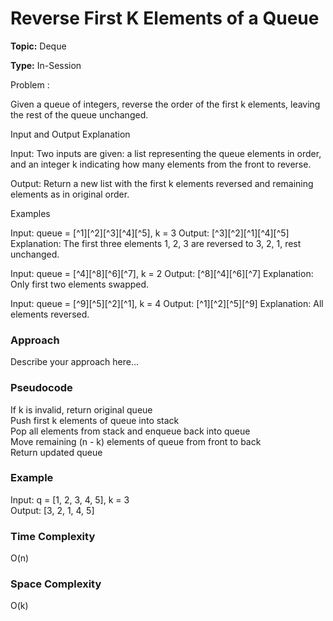 # Reverse First K Elements of a Queue
**Topic:** Deque

**Type:** In-Session

Problem :

Given a queue of integers, reverse the order of the first k elements, leaving the rest of the queue unchanged. 

Input and Output Explanation 

Input: Two inputs are given: a list representing the queue elements in order, and an integer k indicating how many elements from the front to reverse. 

Output: Return a new list with the first k elements reversed and remaining elements as in original order. 

Examples 

Input: queue = [^1][^2][^3][^4][^5], k = 3 
 Output: [^3][^2][^1][^4][^5] 
 Explanation: The first three elements 1, 2, 3 are reversed to 3, 2, 1, rest unchanged. 

Input: queue = [^4][^8][^6][^7], k = 2 
 Output: [^8][^4][^6][^7] 
 Explanation: Only first two elements swapped. 

Input: queue = [^9][^5][^2][^1], k = 4 
 Output: [^1][^2][^5][^9] 
 Explanation: All elements reversed. 

### Approach
Describe your approach here...

### Pseudocode

If k is invalid, return original queue  
Push first k elements of queue into stack  
Pop all elements from stack and enqueue back into queue  
Move remaining (n - k) elements of queue from front to back  
Return updated queue

### Example

Input: q = [1, 2, 3, 4, 5], k = 3  
Output: [3, 2, 1, 4, 5]

### Time Complexity

O(n)

### Space Complexity

O(k)


